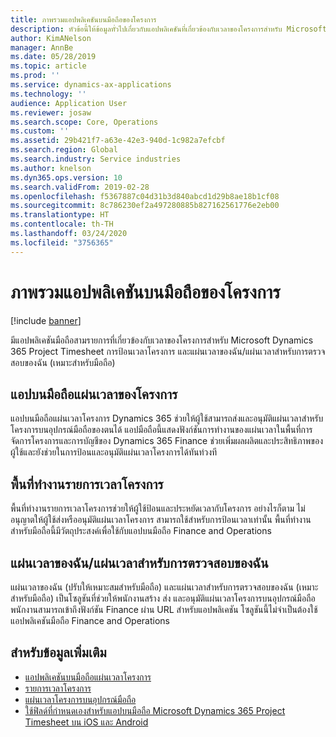 ```yaml
---
title: ภาพรวมแอปพลิเคชันบนมือถือของโครงการ
description: หัวข้อนี้ให้ข้อมูลทั่วไปเกี่ยวกับแอปพลิเคชันที่เกี่ยวข้องกับเวลาของโครงการสำหรับ Microsoft Dynamics 365 Project Timesheet การป้อนเวลาโครงการ และแผ่นเวลาของฉัน/แผ่นเวลาที่พร้อมใช้งานบนอุปกรณ์มือถือ
author: KimANelson
manager: AnnBe
ms.date: 05/28/2019
ms.topic: article
ms.prod: ''
ms.service: dynamics-ax-applications
ms.technology: ''
audience: Application User
ms.reviewer: josaw
ms.search.scope: Core, Operations
ms.custom: ''
ms.assetid: 29b421f7-a63e-42e3-940d-1c982a7efcbf
ms.search.region: Global
ms.search.industry: Service industries
ms.author: knelson
ms.dyn365.ops.version: 10
ms.search.validFrom: 2019-02-28
ms.openlocfilehash: f5367887c04d31b3d840abcd1d29b8ae18b1cf08
ms.sourcegitcommit: 8c786230ef2a497280885b827162561776e2eb00
ms.translationtype: HT
ms.contentlocale: th-TH
ms.lasthandoff: 03/24/2020
ms.locfileid: "3756365"
---
```

# <a name="project-mobile-applications-overview"></a>ภาพรวมแอปพลิเคชันบนมือถือของโครงการ

[!include [banner](../includes/banner.md)]

มีแอปพลิเคชันมือถือสามรายการที่เกี่ยวข้องกับเวลาของโครงการสำหรับ Microsoft Dynamics 365 Project Timesheet การป้อนเวลาโครงการ และแผ่นเวลาของฉัน/แผ่นเวลาสำหรับการตรวจสอบของฉัน (เหมาะสำหรับมือถือ)

## <a name="project-timesheet-mobile-app"></a>แอปบนมือถือแผ่นเวลาของโครงการ

แอปบนมือถือแผ่นเวลาโครงการ Dynamics 365 ช่วยให้ผู้ใช้สามารถส่งและอนุมัติแผ่นเวลาสำหรับโครงการบนอุปกรณ์มือถือของตนได้ แอปมือถือนี้แสดงฟังก์ชันการทำงานของแผ่นเวลาในพื้นที่การจัดการโครงการและการบัญชีของ Dynamics 365 Finance ช่วยเพิ่มผลผลิตและประสิทธิภาพของผู้ใช้และยังช่วยในการป้อนและอนุมัติแผ่นเวลาโครงการได้ทันท่วงที

## <a name="project-time-entry-workspace"></a>พื้นที่ทำงานรายการเวลาโครงการ

พื้นที่ทำงานรายการเวลาโครงการช่วยให้ผู้ใช้ป้อนและประหยัดเวลากับโครงการ อย่างไรก็ตาม ไม่อนุญาตให้ผู้ใช้ส่งหรืออนุมัติแผ่นเวลาโครงการ สามารถใช้สำหรับการป้อนเวลาเท่านั้น พื้นที่ทำงานสำหรับมือถือนี้มีวัตถุประสงค์เพื่อใช้กับแอปบนมือถือ Finance and Operations

## <a name="my-timesheetstimesheets-for-my-review"></a>แผ่นเวลาของฉัน/แผ่นเวลาสำหรับการตรวจสอบของฉัน

แผ่นเวลาของฉัน (ปรับให้เหมาะสมสำหรับมือถือ) และแผ่นเวลาสำหรับการตรวจสอบของฉัน (เหมาะสำหรับมือถือ) เป็นโซลูชันที่ช่วยให้พนักงานสร้าง ส่ง และอนุมัติแผ่นเวลาโครงการบนอุปกรณ์มือถือ พนักงานสามารถเข้าถึงฟังก์ชัน Finance ผ่าน URL สำหรับแอปพลิเคชัน โซลูชันนี้ไม่จำเป็นต้องใช้แอปพลิเคชันมือถือ Finance and Operations

## <a name="for-more-information"></a>สำหรับข้อมูลเพิ่มเติม

- [แอปพลิเคชันบนมือถือแผ่นเวลาโครงการ](project-timesheet.md)
- [รายการเวลาโครงการ]( project-time-entry-mobile-workspace.md)
- [แผ่นเวลาโครงการบนอุปกรณ์มือถือ](Mobile-timesheets.md)
- [ใช้ฟิลด์ที่กำหนดเองสำหรับแอปบนมือถือ Microsoft Dynamics 365 Project Timesheet บน iOS และ Android](custom-fields-mobile.md)
